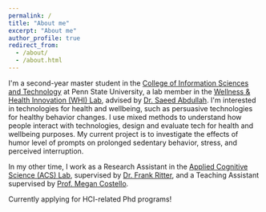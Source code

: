 ```yaml
---
permalink: /
title: "About me"
excerpt: "About me"
author_profile: true
redirect_from: 
  - /about/
  - /about.html
---
```


I'm a second-year master student in the [College of Information Sciences and Technology](https://ist.psu.edu/) at Penn State University, a lab member in the [Wellness & Health Innovation (WHI) Lab](https://whilab.org/), advised by [Dr. Saeed Abdullah](https://saeedabdullah.com/publications.html). I'm interested in technologies for health and wellbeing, such as persuasive technologies for healthy behavior changes. I use mixed methods to understand how people interact with technologies, design and evaluate tech for health and wellbeing purposes. My current project is to investigate the effects of humor level of prompts on prolonged sedentary behavior, stress, and perceived interruption.


In my other time, I work as a Research Assistant in the [Applied Cognitive Science (ACS) Lab](http://acs.ist.psu.edu/wp/), supervised by [Dr. Frank Ritter](http://www.frankritter.com/ritter.html), and a Teaching Assistant supervised by [Prof. Megan Costello](https://ist.psu.edu/directory/muc148). 


Currently applying for HCI-related Phd programs!
